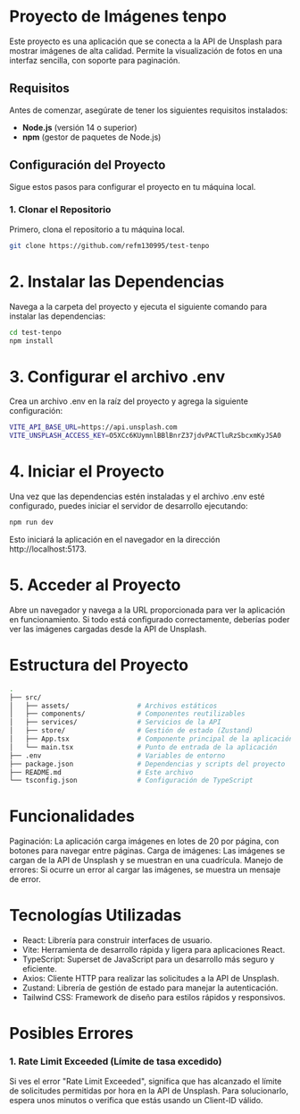 # Proyecto de Imágenes tenpo

Este proyecto es una aplicación que se conecta a la API de Unsplash para mostrar imágenes de alta calidad. Permite la visualización de fotos en una interfaz sencilla, con soporte para paginación.

## Requisitos

Antes de comenzar, asegúrate de tener los siguientes requisitos instalados:

- **Node.js** (versión 14 o superior)
- **npm** (gestor de paquetes de Node.js)

## Configuración del Proyecto

Sigue estos pasos para configurar el proyecto en tu máquina local.

### 1. Clonar el Repositorio

Primero, clona el repositorio a tu máquina local.

```bash
git clone https://github.com/refm130995/test-tenpo
```

# 2. Instalar las Dependencias

Navega a la carpeta del proyecto y ejecuta el siguiente comando para instalar las dependencias:

```bash
cd test-tenpo
npm install
```

# 3. Configurar el archivo .env

Crea un archivo .env en la raíz del proyecto y agrega la siguiente configuración:

```bash
VITE_API_BASE_URL=https://api.unsplash.com
VITE_UNSPLASH_ACCESS_KEY=O5XCc6KUymnlBBlBnrZ37jdvPACTluRzSbcxmKyJSA0
```

# 4. Iniciar el Proyecto

Una vez que las dependencias estén instaladas y el archivo .env esté configurado, puedes iniciar el servidor de desarrollo ejecutando:

```bash
npm run dev
```

Esto iniciará la aplicación en el navegador en la dirección http://localhost:5173.

# 5. Acceder al Proyecto

Abre un navegador y navega a la URL proporcionada para ver la aplicación en funcionamiento. Si todo está configurado correctamente, deberías poder ver las imágenes cargadas desde la API de Unsplash.

# Estructura del Proyecto

```bash
.
├── src/
│   ├── assets/                 # Archivos estáticos
│   ├── components/             # Componentes reutilizables
│   ├── services/               # Servicios de la API
│   ├── store/                  # Gestión de estado (Zustand)
│   ├── App.tsx                 # Componente principal de la aplicación
│   └── main.tsx                # Punto de entrada de la aplicación
├── .env                        # Variables de entorno
├── package.json                # Dependencias y scripts del proyecto
├── README.md                   # Este archivo
└── tsconfig.json               # Configuración de TypeScript
```
# Funcionalidades
Paginación: La aplicación carga imágenes en lotes de 20 por página, con botones para navegar entre páginas.
Carga de imágenes: Las imágenes se cargan de la API de Unsplash y se muestran en una cuadrícula.
Manejo de errores: Si ocurre un error al cargar las imágenes, se muestra un mensaje de error.

# Tecnologías Utilizadas
 - React: Librería para construir interfaces de usuario.
 - Vite: Herramienta de desarrollo rápida y ligera para aplicaciones React.
 - TypeScript: Superset de JavaScript para un desarrollo más seguro y eficiente.
 - Axios: Cliente HTTP para realizar las solicitudes a la API de Unsplash.
 - Zustand: Librería de gestión de estado para manejar la autenticación.
 - Tailwind CSS: Framework de diseño para estilos rápidos y responsivos.

# Posibles Errores
 ### 1. Rate Limit Exceeded (Límite de tasa excedido)
Si ves el error "Rate Limit Exceeded", significa que has alcanzado el límite de solicitudes permitidas por hora en la API de Unsplash. Para solucionarlo, espera unos minutos o verifica que estás usando un Client-ID válido.
